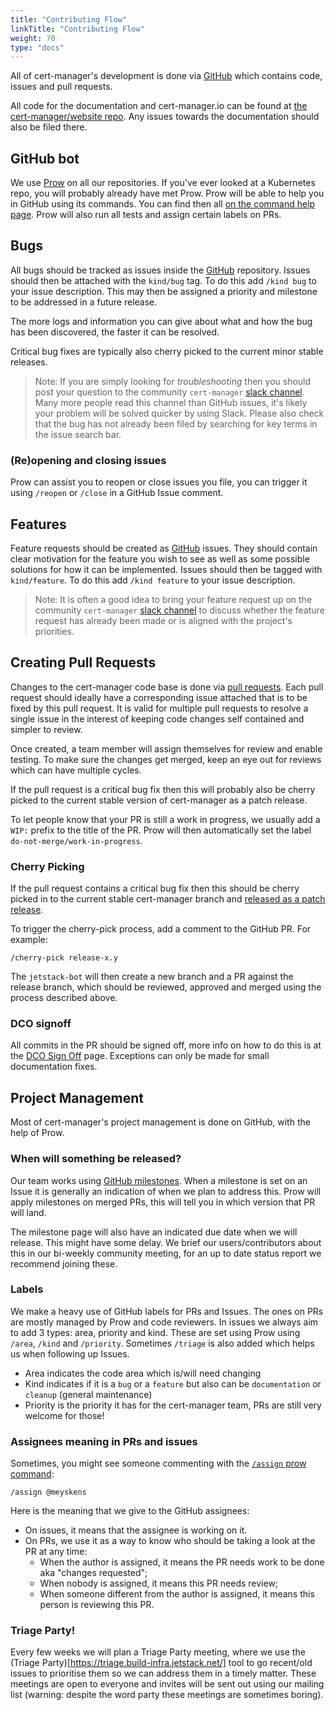 ```yaml
---
title: "Contributing Flow"
linkTitle: "Contributing Flow"
weight: 70
type: "docs"
---
```


All of cert-manager's development is done via
[GitHub](https://github.com/jetstack/cert-manager) which contains code, issues and pull
requests.

All code for the documentation and cert-manager.io can be found at [the cert-manager/website repo](https://github.com/cert-manager/website/).
Any issues towards the documentation should also be filed there.

## GitHub bot

We use [Prow](https://github.com/k8s-ci-robot/test-infra/tree/master/prow) on all our repositories.
If you've ever looked at a Kubernetes repo, you will probably already have met Prow. Prow will be able to help you in GitHub using its commands.
You can find then all [on the command help page](https://prow.build-infra.jetstack.net/command-help).
Prow will also run all tests and assign certain labels on PRs.

## Bugs

All bugs should be tracked as issues inside the
[GitHub](https://github.com/jetstack/cert-manager/issues) repository. Issues should then be
attached with the `kind/bug` tag. To do this add `/kind bug` to your issue description.
This may then be assigned a priority and milestone to be addressed in a future release.

The more logs and information you can give about what and how the bug has been
discovered, the faster it can be resolved.

Critical bug fixes are typically also cherry picked to the current minor stable releases.

> Note: If you are simply looking for _troubleshooting_ then you should post
> your question to the community `cert-manager` [slack channel](https://slack.k8s.io).
> Many more people read this channel than GitHub issues, it's likely your problem will
> be solved quicker by using Slack.
> Please also check that the bug has not already been filed by searching for key
> terms in the issue search bar.

### (Re)opening and closing issues

Prow can assist you to reopen or close issues you file, you can trigger it using `/reopen` or `/close` in a GitHub Issue comment.

## Features

Feature requests should be created as
[GitHub](https://github.com/jetstack/cert-manager/issues) issues. They should contain
clear motivation for the feature you wish to see as well as some possible
solutions for how it can be implemented.
Issues should then be tagged with `kind/feature`. To do this add `/kind feature` to your issue description.

> Note: It is often a good idea to bring your feature request up on the
> community `cert-manager` [slack channel](https://slack.k8s.io) to discuss whether
> the feature request has already been made or is aligned with the project's
> priorities.

## Creating Pull Requests

Changes to the cert-manager code base is done via [pull
requests](https://github.com/jetstack/cert-manager/pulls). Each pull request
should ideally have a corresponding issue attached that is to be fixed by this
pull request. It is valid for multiple pull requests to resolve a single issue
in the interest of keeping code changes self contained and simpler to review.

Once created, a team member will assign themselves for review and enable
testing. To make sure the changes get merged, keep an eye out for reviews which
can have multiple cycles.

If the pull request is a critical bug fix then this will probably
also be cherry picked to the current stable version of cert-manager as a patch
release.

To let people know that your PR is still a work in progress, we usually add a
`WIP:` prefix to the title of the PR. Prow will then automatically set the label
`do-not-merge/work-in-progress`.


### Cherry Picking

If the pull request contains a critical bug fix then this should be cherry picked in to the current stable cert-manager branch 
and [released as a patch release](/docs/installation/supported-releases/#support-policy).

To trigger the cherry-pick process, add a comment to the GitHub PR.
For example:
```
/cherry-pick release-x.y
```

The `jetstack-bot` will then create a new branch and a PR against the release branch,
which should be reviewed, approved and merged using the process described above.

### DCO signoff

All commits in the PR should be signed off, more info on how to do this is at the [DCO Sign Off](../sign-off/) page.
Exceptions can only be made for small documentation fixes.

## Project Management

Most of cert-manager's project management is done on GitHub, with the help of Prow.

### When will something be released?

Our team works using [GitHub milestones](https://github.com/jetstack/cert-manager/milestones).
When a milestone is set on an Issue it is generally an indication of when we plan to address this.
Prow will apply milestones on merged PRs, this will tell you in which version that PR will land.

The milestone page will also have an indicated due date when we will release. This might have some delay.
We brief our users/contributors about this in our bi-weekly community meeting, for an up to date status report we recommend joining these.

### Labels

We make a heavy use of GitHub labels for PRs and Issues. The ones on PRs are mostly managed by Prow and code reviewers.
In issues we always aim to add 3 types: area, priority and kind. These are set using Prow using `/area`, `/kind` and `/priority`.
Sometimes `/triage` is also added which helps us when following up Issues.

* Area indicates the code area which is/will need changing
* Kind indicates if it is a `bug` or a `feature` but also can be `documentation` or `cleanup` (general maintenance)
* Priority is the priority it has for the cert-manager team, PRs are still very welcome for those!

### Assignees meaning in PRs and issues

Sometimes, you might see someone commenting with the
[`/assign` prow command](https://prow.build-infra.jetstack.net/command-help#assign):

```plain
/assign @meyskens
```

Here is the meaning that we give to the GitHub assignees:

- On issues, it means that the assignee is working on it.
- On PRs, we use it as a way to know who should be taking a look at the PR at any time:
  - When the author is assigned, it means the PR needs work to be done aka "changes requested";
  - When nobody is assigned, it means this PR needs review;
  - When someone different from the author is assigned, it means this person is reviewing this PR.

### Triage Party!

Every few weeks we will plan a Triage Party meeting, where we use the (Triage Party)[https://triage.build-infra.jetstack.net/] tool to go recent/old issues to prioritise them so we can address them in a timely matter. These meetings are open to everyone and invites will be sent out using our mailing list (warning: despite the word party these meetings are sometimes boring).
